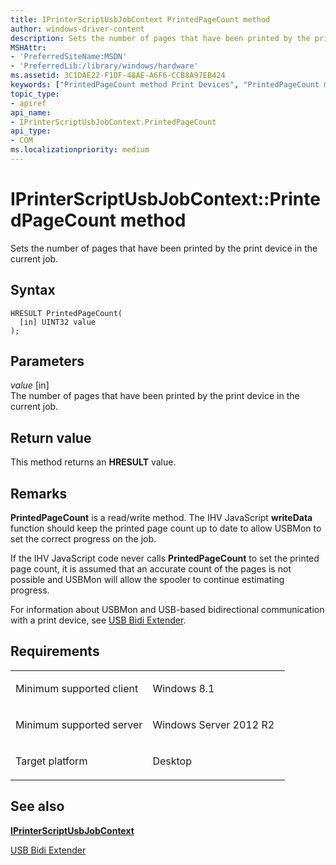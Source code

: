 ```yaml
---
title: IPrinterScriptUsbJobContext PrintedPageCount method
author: windows-driver-content
description: Sets the number of pages that have been printed by the print device in the current job.
MSHAttr:
- 'PreferredSiteName:MSDN'
- 'PreferredLib:/library/windows/hardware'
ms.assetid: 3C1DAE22-F1DF-48AE-A6F6-CCB8A97EB424
keywords: ["PrintedPageCount method Print Devices", "PrintedPageCount method Print Devices , IPrinterScriptUsbJobContext interface", "IPrinterScriptUsbJobContext interface Print Devices , PrintedPageCount method"]
topic_type:
- apiref
api_name:
- IPrinterScriptUsbJobContext.PrintedPageCount
api_type:
- COM
ms.localizationpriority: medium
---
```


# <span id="print.iprinterscriptusbjobcontext_printedpagecount-in"></span>IPrinterScriptUsbJobContext::PrintedPageCount method


Sets the number of pages that have been printed by the print device in the current job.

Syntax
------

```ManagedCPlusPlus
HRESULT PrintedPageCount(
  [in] UINT32 value
);
```

Parameters
----------

*value* \[in\]  
The number of pages that have been printed by the print device in the current job.

Return value
------------

This method returns an **HRESULT** value.

Remarks
-------

**PrintedPageCount** is a read/write method. The IHV JavaScript **writeData** function should keep the printed page count up to date to allow USBMon to set the correct progress on the job.

If the IHV JavaScript code never calls **PrintedPageCount** to set the printed page count, it is assumed that an accurate count of the pages is not possible and USBMon will allow the spooler to continue estimating progress.

For information about USBMon and USB-based bidirectional communication with a print device, see [USB Bidi Extender](https://msdn.microsoft.com/library/windows/hardware/jj659903).

Requirements
------------

<table>
<colgroup>
<col width="50%" />
<col width="50%" />
</colgroup>
<tbody>
<tr class="odd">
<td><p>Minimum supported client</p></td>
<td><p>Windows 8.1</p></td>
</tr>
<tr class="even">
<td><p>Minimum supported server</p></td>
<td><p>Windows Server 2012 R2</p></td>
</tr>
<tr class="odd">
<td><p>Target platform</p></td>
<td>Desktop</td>
</tr>
</tbody>
</table>

## See also


[**IPrinterScriptUsbJobContext**](iprinterscriptusbjobcontext.md)

[USB Bidi Extender](https://msdn.microsoft.com/library/windows/hardware/jj659903)

 

 




